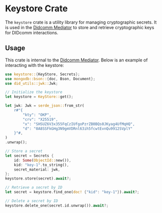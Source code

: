 # Keystore Crate

The `keystore` crate is a utility library for managing cryptographic secrets. It is used in the [Didcomm Mediator](https://github.com/adorsys/didcomm-mediator-rs/) to store and retrieve cryptographic keys for DIDcomm interactions.

## Usage

This crate is internal to the [Didcomm Mediator](https://github.com/adorsys/didcomm-mediator-rs/). Below is an example of interacting with the keystore:

```rust
use keystore::{KeyStore, Secrets};
use mongodb::bson::{doc, Bson, Document};
use did_utils::jwk::Jwk;

// Initialize the keystore
let keystore = KeyStore::get();

let jwk: Jwk = serde_json::from_str(
    r#"{
        "kty": "OKP",
        "crv": "X25519",
        "x": "SHSUZ6V3x355FqCzIUfgoPzrZB0BQs0JKyag4UfMqHQ",
        "d": "0A8SSFkGHg3N9gmVDRnl63ih5fcwtEvnQu9912SVplY"
    }"#,
)
.unwrap();

// Store a secret
let secret = Secrets {
    id: Some(ObjectId::new()),
    kid: "key-1".to_string(),
    secret_material: jwk,
};
keystore.store(secret).await?;

// Retrieve a secret by ID
let secret = keystore.find_one(doc! {"kid": "key-1"}).await?;

// Delete a secret by ID
keystore.delete_one(secret.id.unwrap()).await?;
```
